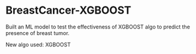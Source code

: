 # BreastCancer-XGBOOST


Built an ML model to test the effectiveness of XGBOOST algo to predict the presence of breast tumor.

New algo used: XGBOOST
